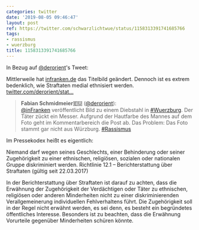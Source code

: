 ```yaml
---
categories: twitter
date: '2019-08-05 09:46:47'
layout: post
ref: https://twitter.com/schwarzlichtwue/status/1158313391741685766
tags:
- rassismus
- wuerzburg
title: 1158313391741685766
---
```

In Bezug auf [@derorient](https://twitter.com/derorient)'s Tweet:

Mittlerweile hat [infranken.de](http://infranken.de) das Titelbild geändert. Dennoch ist es extrem bedenklich, wie Straftaten medial ethnisiert werden. [twitter.com/derorient/stat…](https://twitter.com/derorient/status/1156927080761831424)
> <b>Fabian Schmidmeier🇪🇺</b> ([@derorient](https://twitter.com/derorient)):  
>[@inFranken](https://twitter.com/inFranken) veröffentlicht Bild zu einem Diebstahl in [#Wuerzburg](/t/wuerzburg). Der Täter zückt ein Messer. Aufgrund der Hautfarbe des Mannes auf dem Foto geht im Kommentarbereich die Post ab. Das Problem: Das Foto stammt gar nicht aus Würzburg. [#Rassismus](/t/rassismus)   


Im Pressekodex heißt es eigentlich:

Niemand darf wegen seines Geschlechts, einer Behinderung oder seiner Zugehörigkeit zu einer ethnischen, religiösen, sozialen oder nationalen Gruppe diskriminiert werden.
Richtlinie 12.1 – Berichterstattung über Straftaten (gültig seit 22.03.2017)

In der Berichterstattung über Straftaten ist darauf zu achten, dass die Erwähnung der Zugehörigkeit der Verdächtigen oder Täter zu ethnischen, religiösen oder anderen Minderheiten nicht zu einer  diskriminierenden Verallgemeinerung individuellen Fehlverhaltens führt. Die Zugehörigkeit soll in der Regel nicht erwähnt werden, es sei denn, es besteht ein begründetes öffentliches Interesse.
Besonders ist zu beachten, dass die Erwähnung Vorurteile gegenüber Minderheiten schüren könnte.